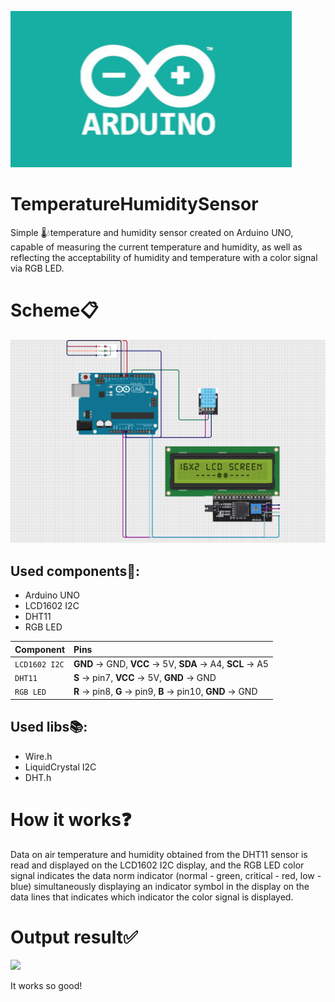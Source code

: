 ![Logo](github/arduino.jpg#center)

# TemperatureHumiditySensor
Simple 🌡️💧temperature and humidity sensor created on Arduino UNO, capable of measuring the current temperature and humidity, as well as reflecting the acceptability of humidity and temperature with a color signal via RGB LED.

# Scheme📋
![](github/arduinoTempHumSensor.png)

## Used components🔌:

- Arduino UNO
- LCD1602 I2C
- DHT11
- RGB LED 

| Component    | Pins                              |
| :----------- | :-------------------------------- |
| `LCD1602 I2C`| **GND** -> GND, **VCC** -> 5V, **SDA** -> A4, **SCL** -> A5 |
| `DHT11`      | **S** -> pin7, **VCC** -> 5V, **GND** -> GND |
| `RGB LED`    | **R** -> pin8, **G** -> pin9, **B** -> pin10, **GND** -> GND |

## Used libs📚:

- Wire.h
- LiquidCrystal I2C
- DHT.h

# How it works❓

Data on air temperature and humidity obtained from the DHT11 sensor is read and displayed on the LCD1602 I2C display, and the RGB LED color signal indicates the data norm indicator (normal - green, critical - red, low - blue) simultaneously displaying an indicator symbol in the display on the data lines that indicates which indicator the color signal is displayed.

# Output result✅
![](github/arduinoTempHumSensorDemo.gif)

It works so good!
